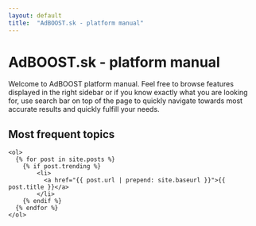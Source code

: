 ```yaml
---
layout: default
title:  "AdBOOST.sk - platform manual"
---
```


# AdBOOST.sk - platform manual


Welcome to AdBOOST platform manual. Feel free to browse features displayed in the right sidebar or if you know exactly what you are looking for, use search bar on top of the page to quickly navigate towards most accurate results and quickly fulfill your needs.

## Most frequent topics

    <ol>
      {% for post in site.posts %}
        {% if post.trending %}
            <li>
              <a href="{{ post.url | prepend: site.baseurl }}">{{ post.title }}</a>
            </li>
        {% endif %}
      {% endfor %}
    </ol>


